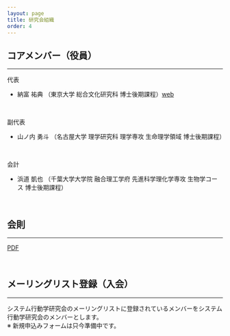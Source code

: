 ```yaml
---
layout: page
title: 研究会組織
order: 4
---
```


## コアメンバー（役員）
***
代表<br>

- 納富 祐典 （東京大学 総合文化研究科 博士後期課程）<a href="https://jpmyrmecol.com/" target="_blank" rel="noopener noreferrer">web</a>
<br>

副代表<br>

- 山ノ内 勇斗 （名古屋大学 理学研究科 理学専攻 生命理学領域 博士後期課程）
<br>

会計<br>

- 浜道 凱也 （千葉大学大学院 融合理工学府 先進科学理化学専攻 生物学コース 博士後期課程）

<br>


## 会則
***
<a href="{{ site.baseurl }}/imgs/constitution20250418.pdf" target="_blank" rel="noopener noreferrer">PDF</a>

<br>

## メーリングリスト登録（入会）
***
システム行動学研究会のメーリングリストに登録されているメンバーをシステム行動学研究会のメンバーとします。
<br>
※ 新規申込みフォームは只今準備中です。
